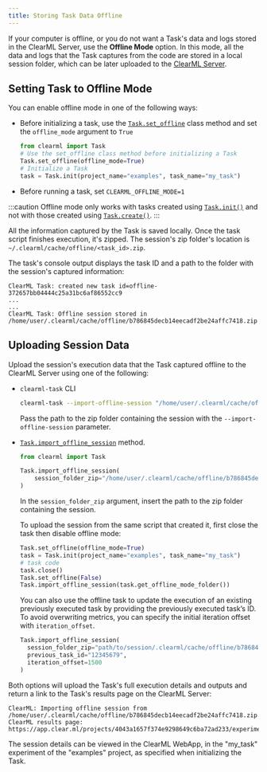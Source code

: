 ```yaml
---
title: Storing Task Data Offline
---
```


If your computer is offline, or you do not want a Task's data and logs stored in the ClearML Server, use
the **Offline Mode** option. In this mode, all the data and logs that the Task captures from the code are stored in a 
local session folder, which can be later uploaded to the [ClearML Server](../deploying_clearml/clearml_server.md).

## Setting Task to Offline Mode

You can enable offline mode in one of the following ways:
* Before initializing a task, use the [`Task.set_offline`](../references/sdk/task.md#taskset_offline) class method and set 
the `offline_mode` argument to `True`

  ```python
  from clearml import Task
  # Use the set_offline class method before initializing a Task
  Task.set_offline(offline_mode=True)
  # Initialize a Task 
  task = Task.init(project_name="examples", task_name="my_task")
  ```

* Before running a task, set `CLEARML_OFFLINE_MODE=1`

:::caution 
Offline mode only works with tasks created using [`Task.init()`](../references/sdk/task.md#taskinit) and not with those created 
using [`Task.create()`](../references/sdk/task.md#taskcreate). 
:::


All the information captured by the Task is saved locally. Once the task script finishes execution, it's zipped. The 
session's zip folder's location is `~/.clearml/cache/offline/<task_id>.zip`.

The task's console output displays the task ID and a path to the folder with the session's captured information:

```console
ClearML Task: created new task id=offline-372657bb04444c25a31bc6af86552cc9
...
...
ClearML Task: Offline session stored in /home/user/.clearml/cache/offline/b786845decb14eecadf2be24affc7418.zip
```


## Uploading Session Data

Upload the session's execution data that the Task captured offline to the ClearML Server using one of the following:


* `clearml-task` CLI
    
  ```bash
  clearml-task --import-offline-session "/home/user/.clearml/cache/offline/b786845decb14eecadf2be24affc7418.zip"
  ```

  Pass the path to the zip folder containing the session with the `--import-offline-session` parameter.
  
* [`Task.import_offline_session`](../references/sdk/task.md#taskimport_offline_session) method. 

  ```python
  from clearml import Task

  Task.import_offline_session(
      session_folder_zip="/home/user/.clearml/cache/offline/b786845decb14eecadf2be24affc7418.zip"
  )
  ```

  In the `session_folder_zip` argument, insert the path to the zip folder containing the session.
  
  To upload the session from the same script that created it, first close the task then disable offline mode: 
  
  ```python
  Task.set_offline(offline_mode=True)
  task = Task.init(project_name="examples", task_name="my_task")
  # task code
  task.close()
  Task.set_offline(False)
  Task.import_offline_session(task.get_offline_mode_folder())
  ```
    
  You can also use the offline task to update the execution of an existing previously executed task by providing the 
  previously executed task’s ID. To avoid overwriting metrics, you can specify the initial iteration offset with 
  `iteration_offset`.   
  
  ```python
  Task.import_offline_session(
    session_folder_zip="path/to/session/.clearml/cache/offline/b786845decb14eecadf2be24affc7418.zip", 
    previous_task_id="12345679", 
    iteration_offset=1500
  )
  ```
  
Both options will upload the Task's full execution details and outputs and return a link to the Task's results page on 
the ClearML Server:

```console
ClearML: Importing offline session from /home/user/.clearml/cache/offline/b786845decb14eecadf2be24affc7418.zip
ClearML results page: https://app.clear.ml/projects/4043a1657f374e9298649c6ba72ad233/experiments/bb8b0f6fa0f94536a0d27fb55f02d3a5/output/log
```

The session details can be viewed in the ClearML WebApp, in the "my_task" experiment of the "examples" 
project, as specified when initializing the Task.